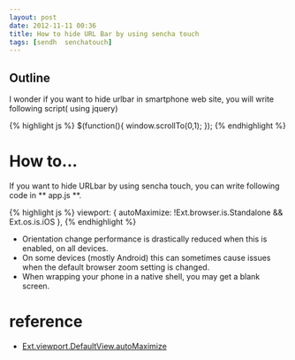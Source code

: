 ```yaml
---
layout: post
date: 2012-11-11 00:36
title: How to hide URL Bar by using sencha touch
tags: [sendh  senchatouch]
---
```


## Outline
I wonder if you want to hide urlbar in smartphone web site, you will write following script( using jquery)

{% highlight js %}
$(function(){
    window.scrollTo(0,1);
});
{% endhighlight %}

# How to...
If you want to hide URLbar by using sencha touch, you can write following code in ** app.js **.

{% highlight js %}
viewport: {
    autoMaximize: !Ext.browser.is.Standalone && Ext.os.is.iOS
},
{% endhighlight %}

* Orientation change performance is drastically reduced when this is enabled, on all devices.
* On some devices (mostly Android) this can sometimes cause issues when the default browser zoom setting is changed.
* When wrapping your phone in a native shell, you may get a blank screen.



# reference
* [Ext.viewport.DefaultView.autoMaximize](http://docs.sencha.com/touch/2-0/#!/api/Ext.viewport.Default-cfg-autoMaximize)
